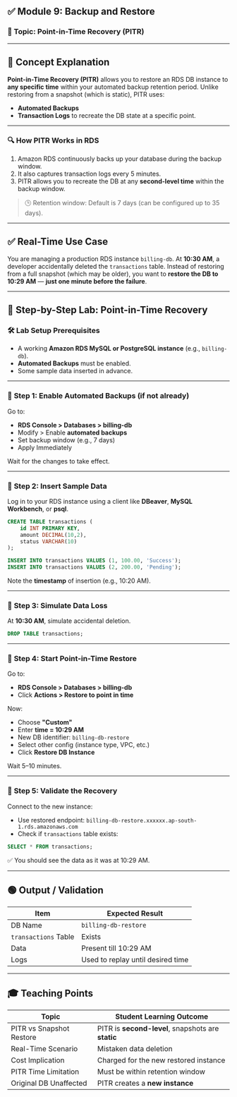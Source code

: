 ## ✅ **Module 9: Backup and Restore**

### 🔸 Topic: Point-in-Time Recovery (PITR)

---

## 📘 **Concept Explanation**

**Point-in-Time Recovery (PITR)** allows you to restore an RDS DB instance to **any specific time** within your automated backup retention period. Unlike restoring from a snapshot (which is static), PITR uses:

* **Automated Backups**
* **Transaction Logs**
  to recreate the DB state at a specific point.

---

### 🔍 **How PITR Works in RDS**

1. Amazon RDS continuously backs up your database during the backup window.
2. It also captures transaction logs every 5 minutes.
3. PITR allows you to recreate the DB at any **second-level time** within the backup window.

> 🕒 Retention window: Default is 7 days (can be configured up to 35 days).

---

## ✅ **Real-Time Use Case**

You are managing a production RDS instance `billing-db`. At **10:30 AM**, a developer accidentally deleted the `transactions` table. Instead of restoring from a full snapshot (which may be older), you want to **restore the DB to 10:29 AM** — **just one minute before the failure**.

---

## 🧪 **Step-by-Step Lab: Point-in-Time Recovery**

### 🛠️ **Lab Setup Prerequisites**

* A working **Amazon RDS MySQL or PostgreSQL instance** (e.g., `billing-db`).
* **Automated Backups** must be enabled.
* Some sample data inserted in advance.

---

### 🔹 **Step 1: Enable Automated Backups (if not already)**

Go to:

* **RDS Console > Databases > billing-db**
* Modify > Enable **automated backups**
* Set backup window (e.g., 7 days)
* Apply Immediately

Wait for the changes to take effect.

---

### 🔹 **Step 2: Insert Sample Data**

Log in to your RDS instance using a client like **DBeaver**, **MySQL Workbench**, or **psql**.

```sql
CREATE TABLE transactions (
    id INT PRIMARY KEY,
    amount DECIMAL(10,2),
    status VARCHAR(10)
);

INSERT INTO transactions VALUES (1, 100.00, 'Success');
INSERT INTO transactions VALUES (2, 200.00, 'Pending');
```

Note the **timestamp** of insertion (e.g., 10:20 AM).

---

### 🔹 **Step 3: Simulate Data Loss**

At **10:30 AM**, simulate accidental deletion.

```sql
DROP TABLE transactions;
```

---

### 🔹 **Step 4: Start Point-in-Time Restore**

Go to:

* **RDS Console > Databases > billing-db**
* Click **Actions > Restore to point in time**

Now:

* Choose **"Custom"**
* Enter **time = 10:29 AM**
* New DB identifier: `billing-db-restore`
* Select other config (instance type, VPC, etc.)
* Click **Restore DB Instance**

Wait 5–10 minutes.

---

### 🔹 **Step 5: Validate the Recovery**

Connect to the new instance:

* Use restored endpoint: `billing-db-restore.xxxxxx.ap-south-1.rds.amazonaws.com`
* Check if `transactions` table exists:

```sql
SELECT * FROM transactions;
```

✅ You should see the data as it was at 10:29 AM.

---

## 🟢 **Output / Validation**

| Item                 | Expected Result                   |
| -------------------- | --------------------------------- |
| DB Name              | `billing-db-restore`              |
| `transactions` Table | Exists                            |
| Data                 | Present till 10:29 AM             |
| Logs                 | Used to replay until desired time |

---

## 🎓 **Teaching Points**

| Topic                    | Student Learning Outcome                           |
| ------------------------ | -------------------------------------------------- |
| PITR vs Snapshot Restore | PITR is **second-level**, snapshots are **static** |
| Real-Time Scenario       | Mistaken data deletion                             |
| Cost Implication         | Charged for the new restored instance              |
| PITR Time Limitation     | Must be within retention window                    |
| Original DB Unaffected   | PITR creates a **new instance**                    |

